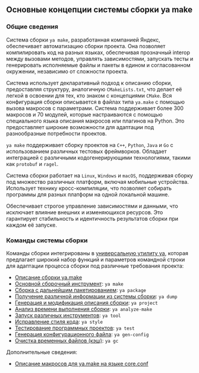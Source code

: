 ## Основные концепции системы сборки ya make

### Общие сведения
Система сборки `ya make`, разработанная компанией Яндекс, обеспечивает автоматизацию сборки проекта. 
Она позволяет компилировать код на разных языках, обеспечивая прозначный interop между вызовами методов, управлять зависимостями, запускать тесты и генерировать исполняемые файлы и пакеты в едином и согласованном окружении, независимо от сложности проекта.

Система использует декларативный подход к описанию сборки, предоставляя структуру, аналогичную `CMakeLists.txt`, что делает её легкой в освоении для тех, кто знаком с концепциями `CMake`.
Вся конфигурация сборки описывается в файлах типа `ya.make` с помощью вызова макросов с параметрами. 
Система поддерживает более 300 макросов и 70 модулей, которые настраиваются с помощью специального языка описания макросов или плагинов на Python.
Это предоставляет широкие возможности для адаптации под разнообразные потребности проектов.

`ya make` поддерживает сборку проектов на `C++`, `Python`, `Java` и `Go` с использованием различных тестовых фреймворков. 
Обладает интеграцией с различными кодогенерирующими технологиями, такими как `protobuf` и `ragel`.

Система сборки работает на `Linux`, `Windows` и `macOS`, поддерживая сборку под множество различных платформ, включая мобильные устройства. 
Использует технику кросс-компиляции, что позволяет собирать программы для разных платформ на одной локальной машине.

Обеспечивает строгое управление зависимостями и данными, что исключает влияние внешних и изменяющихся ресурсов. 
Это гарантирует стабильность и идентичность результатов сборки при каждом её запуске.

### Команды системы сборки

Команды сборки интегрированы в [универсальную утилиту ya](COMMAND.md), которая предлагает широкий набор функций и параметров командной строки для адаптации процесса сборки под различные требования проекта:

- [Описание сборки ya.make](ya_make_yamake.md)
- [Основной сборочный инструмент](ya_make3.md): `ya make`
- [Сборка с дальнейшим пакетированием](package.md): `ya package`
- [Получение различной информации из системы сборки](ya_dump.md): `ya dump`
- [Генерация и модификация описания сборки](project.md): `ya project`
- [Анализ времени выполнения сборки](analyze_make.md): `ya analyze-make`
- [Запуск различных инструментов](tool.md): `ya tool`
- [Исправление стиля кода](style.md): `ya style`
- [Тестирование программных проектов](test2.md): `ya test`
- [Генерация конфигурационного файла](gen-config.md): `ya gen-config`
- [Очистка временных файлов (кэш)](gc.md): `ya gc`

Дополнительные сведения:
- [Описание макросов для ya.make на языке core.conf](coreconf.md)






